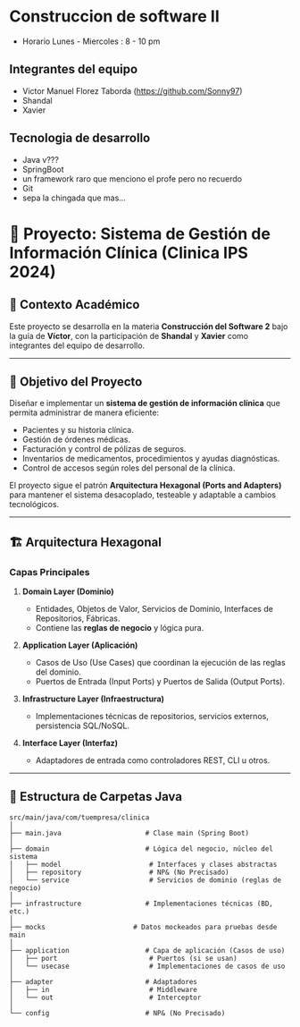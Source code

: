 # Construccion de software II
 - Horario Lunes - Miercoles : 8 - 10 pm
## Integrantes del equipo
- Victor Manuel Florez Taborda (https://github.com/Sonny97)
- Shandal
- Xavier

## Tecnologia de desarrollo 
- Java v???
- SpringBoot
- un framework raro que menciono el profe pero no recuerdo
- Git
- sepa la chingada que mas...


# 📌 Proyecto: Sistema de Gestión de Información Clínica (Clinica IPS 2024)

## 🏫 Contexto Académico
Este proyecto se desarrolla en la materia **Construcción del Software 2** bajo la guía de **Víctor**, con la participación de **Shandal** y **Xavier** como integrantes del equipo de desarrollo.

---

## 🎯 Objetivo del Proyecto
Diseñar e implementar un **sistema de gestión de información clínica** que permita administrar de manera eficiente:
- Pacientes y su historia clínica.
- Gestión de órdenes médicas.
- Facturación y control de pólizas de seguros.
- Inventarios de medicamentos, procedimientos y ayudas diagnósticas.
- Control de accesos según roles del personal de la clínica.

El proyecto sigue el patrón **Arquitectura Hexagonal (Ports and Adapters)** para mantener el sistema desacoplado, testeable y adaptable a cambios tecnológicos.

---

## 🏗 Arquitectura Hexagonal

### Capas Principales
1. **Domain Layer (Dominio)**  
   - Entidades, Objetos de Valor, Servicios de Dominio, Interfaces de Repositorios, Fábricas.  
   - Contiene las **reglas de negocio** y lógica pura.

2. **Application Layer (Aplicación)**  
   - Casos de Uso (Use Cases) que coordinan la ejecución de las reglas del dominio.
   - Puertos de Entrada (Input Ports) y Puertos de Salida (Output Ports).

3. **Infrastructure Layer (Infraestructura)**  
   - Implementaciones técnicas de repositorios, servicios externos, persistencia SQL/NoSQL.

4. **Interface Layer (Interfaz)**  
   - Adaptadores de entrada como controladores REST, CLI u otros.

---

## 📂 Estructura de Carpetas Java

```plaintext
src/main/java/com/tuempresa/clinica
│
├── main.java                     # Clase main (Spring Boot)
│
├── domain                        # Lógica del negocio, núcleo del sistema
│   ├── model                      # Interfaces y clases abstractas
│   ├── repository                 # NP& (No Precisado)
│   └── service                    # Servicios de dominio (reglas de negocio)
│
├── infrastructure                # Implementaciones técnicas (BD, etc.)
│
├── mocks                      # Datos mockeados para pruebas desde main
│
├── application                   # Capa de aplicación (Casos de uso)
│   ├── port                       # Puertos (si se usan)
│   └── usecase                    # Implementaciones de casos de uso
│
├── adapter                       # Adaptadores
│   ├── in                         # Middleware
│   └── out                        # Interceptor
│
└── config                        # NP& (No Precisado)
```

